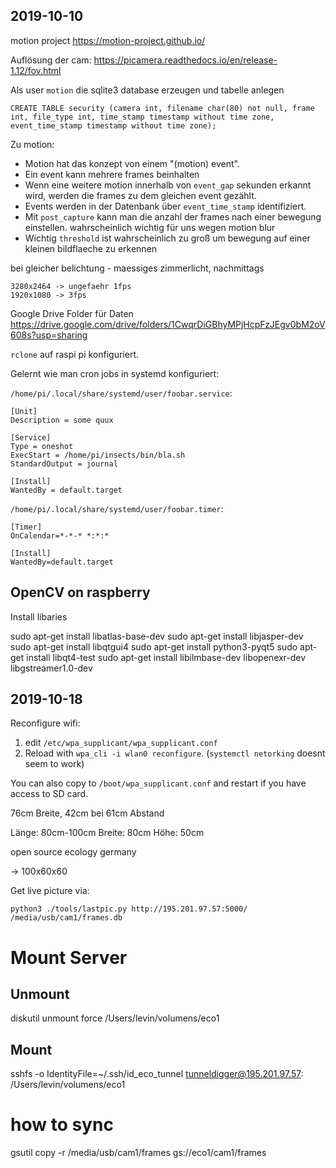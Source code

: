 ## 2019-10-10

motion project
https://motion-project.github.io/

Auflösung der cam:
https://picamera.readthedocs.io/en/release-1.12/fov.html

Als user `motion` die sqlite3 database erzeugen und tabelle anlegen

```
CREATE TABLE security (camera int, filename char(80) not null, frame int, file_type int, time_stamp timestamp without time zone, event_time_stamp timestamp without time zone);
```

Zu motion:

- Motion hat das konzept von einem "(motion) event".
- Ein event kann mehrere frames beinhalten
- Wenn eine weitere motion innerhalb von `event_gap` sekunden erkannt wird, werden die frames zu dem gleichen event gezählt.
- Events werden in der Datenbank über `event_time_stamp` identifiziert.
- Mit `post_capture` kann man die anzahl der frames nach einer bewegung einstellen. wahrscheinlich wichtig für uns wegen motion blur
- Wichtig `threshold` ist wahrscheinlich zu groß um bewegung auf einer kleinen bildflaeche zu erkennen

bei gleicher belichtung - maessiges zimmerlicht, nachmittags

```
3280x2464 -> ungefaehr 1fps
1920x1080 -> 3fps
```

Google Drive Folder für Daten
https://drive.google.com/drive/folders/1CwqrDiGBhyMPjHcpFzJEgv0bM2oV608s?usp=sharing

`rclone` auf raspi pi konfiguriert.

Gelernt wie man cron jobs in systemd konfiguriert:

`/home/pi/.local/share/systemd/user/foobar.service`:

```
[Unit]
Description = some quux

[Service]
Type = oneshot
ExecStart = /home/pi/insects/bin/bla.sh
StandardOutput = journal

[Install]
WantedBy = default.target
```

`/home/pi/.local/share/systemd/user/foobar.timer`:

```
[Timer]
OnCalendar=*-*-* *:*:*

[Install]
WantedBy=default.target
```

## OpenCV on raspberry

Install libaries

sudo apt-get install libatlas-base-dev
sudo apt-get install libjasper-dev
sudo apt-get install libqtgui4
sudo apt-get install python3-pyqt5
sudo apt-get install libqt4-test
sudo apt-get install libilmbase-dev libopenexr-dev libgstreamer1.0-dev

## 2019-10-18

Reconfigure wifi:

1. edit `/etc/wpa_supplicant/wpa_supplicant.conf`
2. Reload with `wpa_cli -i wlan0 reconfigure`. (`systemctl netorking` doesnt seem to work)

You can also copy to `/boot/wpa_supplicant.conf` and restart if you have access to SD card.

76cm Breite, 42cm bei 61cm Abstand

Länge: 80cm-100cm
Breite: 80cm
Höhe: 50cm

open source ecology germany

-> 100x60x60

Get live picture via:
```
python3 ./tools/lastpic.py http://195.201.97.57:5000/ /media/usb/cam1/frames.db
```

# Mount Server

## Unmount
diskutil unmount force /Users/levin/volumens/eco1
## Mount
sshfs -o IdentityFile=~/.ssh/id_eco_tunnel tunneldigger@195.201.97.57: /Users/levin/volumens/eco1

# how to sync
gsutil copy -r /media/usb/cam1/frames gs://eco1/cam1/frames
